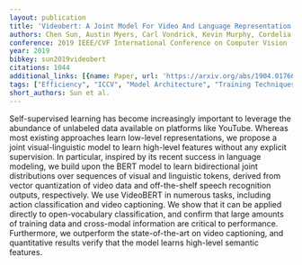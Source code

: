 ```yaml
---
layout: publication
title: 'Videobert: A Joint Model For Video And Language Representation Learning'
authors: Chen Sun, Austin Myers, Carl Vondrick, Kevin Murphy, Cordelia Schmid
conference: 2019 IEEE/CVF International Conference on Computer Vision (ICCV)
year: 2019
bibkey: sun2019videobert
citations: 1044
additional_links: [{name: Paper, url: 'https://arxiv.org/abs/1904.01766'}]
tags: ["Efficiency", "ICCV", "Model Architecture", "Training Techniques"]
short_authors: Sun et al.
---
```

Self-supervised learning has become increasingly important to leverage the
abundance of unlabeled data available on platforms like YouTube. Whereas most
existing approaches learn low-level representations, we propose a joint
visual-linguistic model to learn high-level features without any explicit
supervision. In particular, inspired by its recent success in language
modeling, we build upon the BERT model to learn bidirectional joint
distributions over sequences of visual and linguistic tokens, derived from
vector quantization of video data and off-the-shelf speech recognition outputs,
respectively. We use VideoBERT in numerous tasks, including action
classification and video captioning. We show that it can be applied directly to
open-vocabulary classification, and confirm that large amounts of training data
and cross-modal information are critical to performance. Furthermore, we
outperform the state-of-the-art on video captioning, and quantitative results
verify that the model learns high-level semantic features.